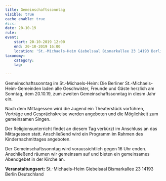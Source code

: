 ```yaml
---
title: Gemeinschaftssonntag
visible: true
cache_enable: true
#ics: 
date: 20-10-19
rule: 
event:
	start: 20-10-2019 12:00
	end: 20-10-2019 16:00
	location: 'St.-Michaels-Heim Giebelsaal Bismarkallee 23 14193 Berlin Deutschland'
taxonomy:
	category: 
	tag: 

---
```

Gemeinschaftssonntag im St.-Michaels-Heim:
Die Berliner St.-Michaels-Heim-Gemeinden laden alle Geschwister, Freunde und Gäste herzlich am Sonntag, dem 20.10.19, zum zweiten Gemeinschaftssonntag in diesm Jahr ein.

Nach dem Mittagessen wird die Jugend ein Theaterstück vorführen, Vorträge und Gesprächskreise werden angeboten und die Möglichkeit zum gemeinsamen Singen.

Der Religionsunterricht findet an diesem Tag verkürzt im Anschluss an das Mittagessen statt. Anschließend wird ein Programm im Rahmen des Kindernachmittages angeboten.

Der Gemeinschaftssonntag wird voraussichtlich gegen 16 Uhr enden. Anschließend räumen wir gemeinsam auf und bieten ein gemeinsames Abendgebet in der Kirche an.


**Veranstaltungsort:** St.-Michaels-Heim
Giebelsaal
Bismarkallee 23
14193 Berlin
Deutschland


